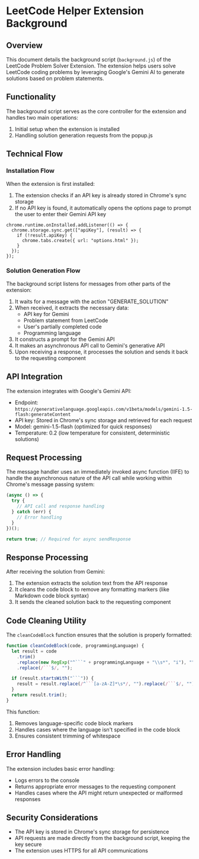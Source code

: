 # LeetCode Helper Extension Background

## Overview

This document details the background script (`background.js`) of the LeetCode Problem Solver Extension. The extension helps users solve LeetCode coding problems by leveraging Google's Gemini AI to generate solutions based on problem statements.

## Functionality

The background script serves as the core controller for the extension and handles two main operations:

1. Initial setup when the extension is installed
2. Handling solution generation requests from the popup.js

## Technical Flow

### Installation Flow

When the extension is first installed:

1. The extension checks if an API key is already stored in Chrome's sync storage
2. If no API key is found, it automatically opens the options page to prompt the user to enter their Gemini API key

```
chrome.runtime.onInstalled.addListener(() => {
  chrome.storage.sync.get(["apiKey"], (result) => {
    if (!result.apiKey) {
      chrome.tabs.create({ url: "options.html" });
    }
  });
});
```

### Solution Generation Flow

The background script listens for messages from other parts of the extension:

1. It waits for a message with the action "GENERATE_SOLUTION"
2. When received, it extracts the necessary data:
   - API key for Gemini
   - Problem statement from LeetCode
   - User's partially completed code
   - Programming language
3. It constructs a prompt for the Gemini API
4. It makes an asynchronous API call to Gemini's generative API
5. Upon receiving a response, it processes the solution and sends it back to the requesting component

## API Integration

The extension integrates with Google's Gemini API:

- Endpoint: `https://generativelanguage.googleapis.com/v1beta/models/gemini-1.5-flash:generateContent`
- API key: Stored in Chrome's sync storage and retrieved for each request
- Model: gemini-1.5-flash (optimized for quick responses)
- Temperature: 0.2 (low temperature for consistent, deterministic solutions)

## Request Processing

The message handler uses an immediately invoked async function (IIFE) to handle the asynchronous nature of the API call while working within Chrome's message passing system:

```javascript
(async () => {
  try {
    // API call and response handling
  } catch (err) {
    // Error handling
  }
})();

return true; // Required for async sendResponse
```

## Response Processing

After receiving the solution from Gemini:

1. The extension extracts the solution text from the API response
2. It cleans the code block to remove any formatting markers (like Markdown code block syntax)
3. It sends the cleaned solution back to the requesting component

## Code Cleaning Utility

The `cleanCodeBlock` function ensures that the solution is properly formatted:

````javascript
function cleanCodeBlock(code, programmingLanguage) {
  let result = code
    .trim()
    .replace(new RegExp("^```" + programmingLanguage + "\\s*", "i"), "")
    .replace(/```$/, "");

  if (result.startsWith("```")) {
    result = result.replace(/^```[a-zA-Z]*\s*/, "").replace(/```$/, "");
  }
  return result.trim();
}
````

This function:

1. Removes language-specific code block markers
2. Handles cases where the language isn't specified in the code block
3. Ensures consistent trimming of whitespace

## Error Handling

The extension includes basic error handling:

- Logs errors to the console
- Returns appropriate error messages to the requesting component
- Handles cases where the API might return unexpected or malformed responses

## Security Considerations

- The API key is stored in Chrome's sync storage for persistence
- API requests are made directly from the background script, keeping the key secure
- The extension uses HTTPS for all API communications
